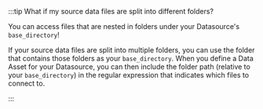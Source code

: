:::tip What if my source data files are split into different folders?

You can access files that are nested in folders under your Datasource's `base_directory`!

If your source data files are split into multiple folders, you can use the folder that contains those folders as your `base_directory`.  When you define a Data Asset for your Datasource, you can then include the folder path (relative to your `base_directory`) in the regular expression that indicates which files to connect to. 

:::
